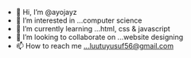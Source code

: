 - 👋 Hi, I’m @ayojayz
- 👀 I’m interested in ...computer science
- 🌱 I’m currently learning ...html, css & javascript
- 💞️ I’m looking to collaborate on ...website designing
- 📫 How to reach me ...luutuyusuf56@gmail.com

<!---
ayojayz/ayojayz is a ✨ special ✨ repository because its `README.md` (this file) appears on your GitHub profile.
You can click the Preview link to take a look at your changes.
--->

